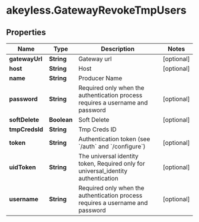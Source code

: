 # akeyless.GatewayRevokeTmpUsers

## Properties

Name | Type | Description | Notes
------------ | ------------- | ------------- | -------------
**gatewayUrl** | **String** | Gateway url | [optional] 
**host** | **String** | Host | [optional] 
**name** | **String** | Producer Name | 
**password** | **String** | Required only when the authentication process requires a username and password | [optional] 
**softDelete** | **Boolean** | Soft Delete | [optional] 
**tmpCredsId** | **String** | Tmp Creds ID | 
**token** | **String** | Authentication token (see &#x60;/auth&#x60; and &#x60;/configure&#x60;) | [optional] 
**uidToken** | **String** | The universal identity token, Required only for universal_identity authentication | [optional] 
**username** | **String** | Required only when the authentication process requires a username and password | [optional] 



